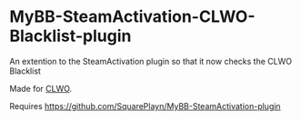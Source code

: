 # MyBB-SteamActivation-CLWO-Blacklist-plugin
An extention to the SteamActivation plugin so that it now checks the CLWO Blacklist

Made for <a href="clwo.eu">CLWO</a>.

Requires https://github.com/SquarePlayn/MyBB-SteamActivation-plugin
